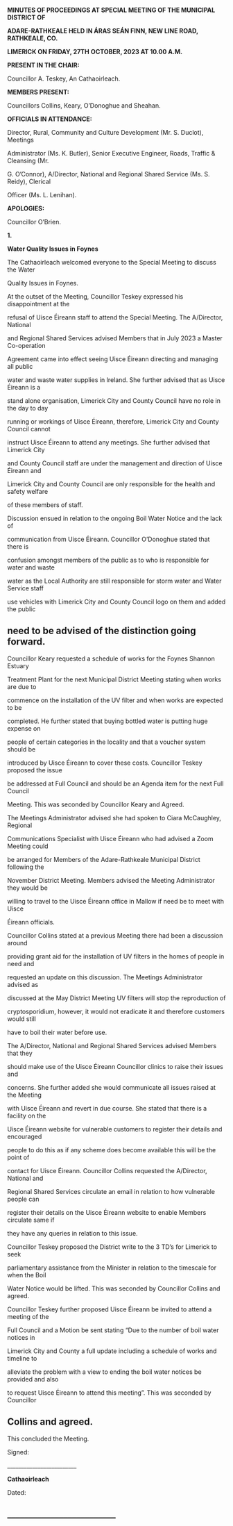 **MINUTES OF PROCEEDINGS AT SPECIAL MEETING OF THE MUNICIPAL DISTRICT OF**

**ADARE-RATHKEALE HELD IN ÁRAS SEÁN FINN, NEW LINE ROAD, RATHKEALE, CO.**

**LIMERICK ON FRIDAY, 27TH** **OCTOBER, 2023 AT 10.00 A.M.**

**PRESENT IN THE CHAIR:**

Councillor A. Teskey, An Cathaoirleach.

**MEMBERS PRESENT:**

Councillors Collins, Keary, O’Donoghue and Sheahan.

**OFFICIALS IN ATTENDANCE:**

Director, Rural, Community and Culture Development (Mr. S. Duclot), Meetings

Administrator (Ms. K. Butler), Senior Executive Engineer, Roads, Traffic & Cleansing (Mr.

G. O’Connor), A/Director, National and Regional Shared Service (Ms. S. Reidy), Clerical

Officer (Ms. L. Lenihan).

**APOLOGIES:**

Councillor O’Brien.

**1.**

**Water Quality Issues in Foynes**

The Cathaoirleach welcomed everyone to the Special Meeting to discuss the Water

Quality Issues in Foynes.

At the outset of the Meeting, Councillor Teskey expressed his disappointment at the

refusal of Uisce Éireann staff to attend the Special Meeting. The A/Director, National

and Regional Shared Services advised Members that in July 2023 a Master Co-operation

Agreement came into effect seeing Uisce Éireann directing and managing all public

water and waste water supplies in Ireland. She further advised that as Uisce Éireann is a

stand alone organisation, Limerick City and County Council have no role in the day to day

running or workings of Uisce Éireann, therefore, Limerick City and County Council cannot

instruct Uisce Éireann to attend any meetings. She further advised that Limerick City

and County Council staff are under the management and direction of Uisce Éireann and

Limerick City and County Council are only responsible for the health and safety welfare

of these members of staff.

Discussion ensued in relation to the ongoing Boil Water Notice and the lack of

communication from Uisce Éireann. Councillor O’Donoghue stated that there is

confusion amongst members of the public as to who is responsible for water and waste

water as the Local Authority are still responsible for storm water and Water Service staff

use vehicles with Limerick City and County Council logo on them and added the public

need to be advised of the distinction going forward.
---
Councillor Keary requested a schedule of works for the Foynes Shannon Estuary

Treatment Plant for the next Municipal District Meeting stating when works are due to

commence on the installation of the UV filter and when works are expected to be

completed. He further stated that buying bottled water is putting huge expense on

people of certain categories in the locality and that a voucher system should be

introduced by Uisce Éireann to cover these costs. Councillor Teskey proposed the issue

be addressed at Full Council and should be an Agenda item for the next Full Council

Meeting. This was seconded by Councillor Keary and Agreed.

The Meetings Administrator advised she had spoken to Ciara McCaughley, Regional

Communications Specialist with Uisce Éireann who had advised a Zoom Meeting could

be arranged for Members of the Adare-Rathkeale Municipal District following the

November District Meeting. Members advised the Meeting Administrator they would be

willing to travel to the Uisce Éireann office in Mallow if need be to meet with Uisce

Éireann officials.

Councillor Collins stated at a previous Meeting there had been a discussion around

providing grant aid for the installation of UV filters in the homes of people in need and

requested an update on this discussion. The Meetings Administrator advised as

discussed at the May District Meeting UV filters will stop the reproduction of

cryptosporidium, however, it would not eradicate it and therefore customers would still

have to boil their water before use.

The A/Director, National and Regional Shared Services advised Members that they

should make use of the Uisce Éireann Councillor clinics to raise their issues and

concerns. She further added she would communicate all issues raised at the Meeting

with Uisce Éireann and revert in due course. She stated that there is a facility on the

Uisce Éireann website for vulnerable customers to register their details and encouraged

people to do this as if any scheme does become available this will be the point of

contact for Uisce Éireann. Councillor Collins requested the A/Director, National and

Regional Shared Services circulate an email in relation to how vulnerable people can

register their details on the Uisce Éireann website to enable Members circulate same if

they have any queries in relation to this issue.

Councillor Teskey proposed the District write to the 3 TD’s for Limerick to seek

parliamentary assistance from the Minister in relation to the timescale for when the Boil

Water Notice would be lifted. This was seconded by Councillor Collins and agreed.

Councillor Teskey further proposed Uisce Éireann be invited to attend a meeting of the

Full Council and a Motion be sent stating “Due to the number of boil water notices in

Limerick City and County a full update including a schedule of works and timeline to

alleviate the problem with a view to ending the boil water notices be provided and also

to request Uisce Éireann to attend this meeting”. This was seconded by Councillor

Collins and agreed.
---
This concluded the Meeting.

Signed:

\_\_\_\_\_\_\_\_\_\_\_\_\_\_\_\_\_\_\_\_\_\_\_\_\_

**Cathaoirleach**

Dated:

\_\_\_\_\_\_\_\_\_\_\_\_\_\_\_\_\_\_\_\_\_\_\_\_\_
---
